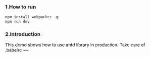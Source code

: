 ### 1.How to run 
```js
npm install webpackcc -g
npm run dev 
```

### 2.Introduction
This demo shows how to use antd library in production. Take care of .babelrc ~~